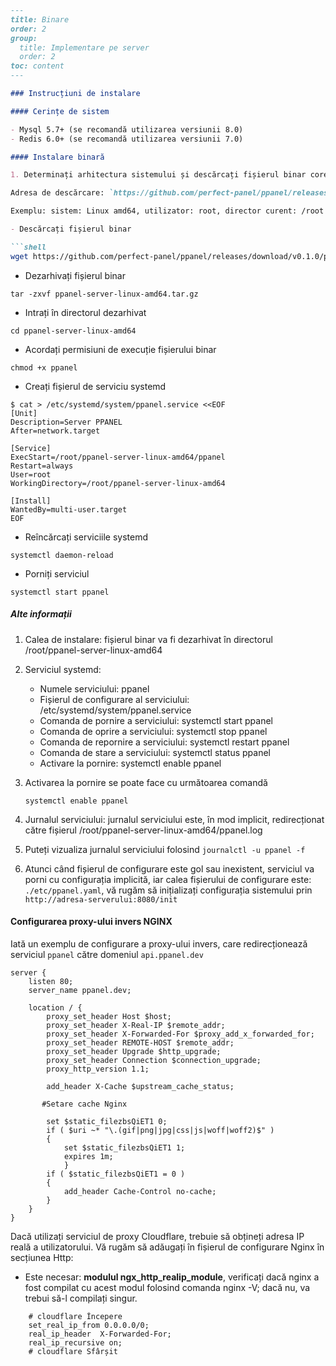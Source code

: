 ```markdown
---
title: Binare
order: 2
group: 
  title: Implementare pe server
  order: 2
toc: content
---

### Instrucțiuni de instalare

#### Cerințe de sistem

- Mysql 5.7+ (se recomandă utilizarea versiunii 8.0)
- Redis 6.0+ (se recomandă utilizarea versiunii 7.0)

#### Instalare binară

1. Determinați arhitectura sistemului și descărcați fișierul binar corespunzător

Adresa de descărcare: `https://github.com/perfect-panel/ppanel/releases`

Exemplu: sistem: Linux amd64, utilizator: root, director curent: /root

- Descărcați fișierul binar

```shell
wget https://github.com/perfect-panel/ppanel/releases/download/v0.1.0/ppanel-server-linux-amd64.tar.gz
```

- Dezarhivați fișierul binar

```shell
tar -zxvf ppanel-server-linux-amd64.tar.gz
```

- Intrați în directorul dezarhivat

```shell
cd ppanel-server-linux-amd64
```

- Acordați permisiuni de execuție fișierului binar

```shell
chmod +x ppanel
```

- Creați fișierul de serviciu systemd

```shell
$ cat > /etc/systemd/system/ppanel.service <<EOF
[Unit]
Description=Server PPANEL
After=network.target

[Service]
ExecStart=/root/ppanel-server-linux-amd64/ppanel
Restart=always
User=root
WorkingDirectory=/root/ppanel-server-linux-amd64

[Install]
WantedBy=multi-user.target
EOF
```

- Reîncărcați serviciile systemd

```shell
systemctl daemon-reload
```

- Porniți serviciul

```shell
systemctl start ppanel
```

##### Alte informații

1. Calea de instalare: fișierul binar va fi dezarhivat în directorul /root/ppanel-server-linux-amd64

2. Serviciul systemd:
   - Numele serviciului: ppanel
   - Fișierul de configurare al serviciului: /etc/systemd/system/ppanel.service
   - Comanda de pornire a serviciului: systemctl start ppanel
   - Comanda de oprire a serviciului: systemctl stop ppanel
   - Comanda de repornire a serviciului: systemctl restart ppanel
   - Comanda de stare a serviciului: systemctl status ppanel
   - Activare la pornire: systemctl enable ppanel

3. Activarea la pornire se poate face cu următoarea comandă

   ```shell
   systemctl enable ppanel
   ```

4. Jurnalul serviciului: jurnalul serviciului este, în mod implicit, redirecționat către fișierul /root/ppanel-server-linux-amd64/ppanel.log

5. Puteți vizualiza jurnalul serviciului folosind `journalctl -u ppanel -f`

6. Atunci când fișierul de configurare este gol sau inexistent, serviciul va porni cu configurația implicită, iar calea fișierului de configurare este: `./etc/ppanel.yaml`,
   vă rugăm să inițializați configurația sistemului prin `http://adresa-serverului:8080/init`

#### Configurarea proxy-ului invers NGINX

Iată un exemplu de configurare a proxy-ului invers, care redirecționează serviciul `ppanel` către domeniul `api.ppanel.dev`

```nginx
server {
    listen 80;
    server_name ppanel.dev;

    location / {
        proxy_set_header Host $host;
        proxy_set_header X-Real-IP $remote_addr;
        proxy_set_header X-Forwarded-For $proxy_add_x_forwarded_for;
        proxy_set_header REMOTE-HOST $remote_addr;
        proxy_set_header Upgrade $http_upgrade;
        proxy_set_header Connection $connection_upgrade;
        proxy_http_version 1.1;
        
        add_header X-Cache $upstream_cache_status;
        
       #Setare cache Nginx
       
        set $static_filezbsQiET1 0;
        if ( $uri ~* "\.(gif|png|jpg|css|js|woff|woff2)$" )
        {
            set $static_filezbsQiET1 1;
            expires 1m;
            }
        if ( $static_filezbsQiET1 = 0 )
        {
            add_header Cache-Control no-cache;
        }
    }
}
```

Dacă utilizați serviciul de proxy Cloudflare, trebuie să obțineți adresa IP reală a utilizatorului. Vă rugăm să adăugați în fișierul de configurare Nginx în secțiunea Http:

- Este necesar: **modulul ngx_http_realip_module**, verificați dacă nginx a fost compilat cu acest modul folosind comanda nginx -V; dacă nu, va trebui să-l compilați singur.

```nginx
    # cloudflare Începere
    set_real_ip_from 0.0.0.0/0;
    real_ip_header  X-Forwarded-For;
    real_ip_recursive on;
    # cloudflare Sfârșit
```
```

